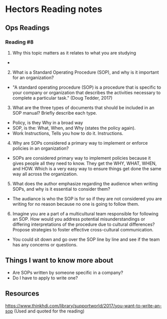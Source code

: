 # Hectors Reading notes


## Ops Readings


### Reading #8

1. Why this topic matters as it relates to what you are studying

- 

2. What is a Standard Operating Procedure (SOP), and why is it important for an organization?

- "A standard operating procedure (SOP) is a procedure that is specific to your company or organization that describes the activities necessary to complete a particular task." (Doug Tedder, 2017)

3. What are the three types of documents that should be included in an SOP manual? Briefly describe each type.

- Policy, is they Why in a broad way
- SOP, is the: What, When, and Why (states the policy again).
- Work Instructions, Tells you how to do it. Instructions.


4. Why are SOPs considered a primary way to implement or enforce policies in an organization?

- SOPs are considered primary way to implement policies because it gives people all they need to know. They get the WHY, WHAT, WHEN, and HOW. Which is a very easy way to ensure things get done the same way all across the organization.

5. What does the author emphasize regarding the audience when writing SOPs, and why is it essential to consider them?

- The audiance is who the SOP is for so if they are not considered you are writing for no reason because no one is going to follow them.

6. Imagine you are a part of a multicultural team responsible for following an SOP. How would you address potential misunderstandings or differing interpretations of the procedure due to cultural differences? Propose strategies to foster effective cross-cultural communication.

- You could sit down and go over the SOP line by line and see if the team has any concerns or questions.

## Things I want to know more about

- Are SOPs written by someone specific in a company?
- Do I have to apply to write one?
 
## Resources
https://www.thinkhdi.com/library/supportworld/2017/you-want-to-write-an-sop 
(Used and quoted for the reading)
